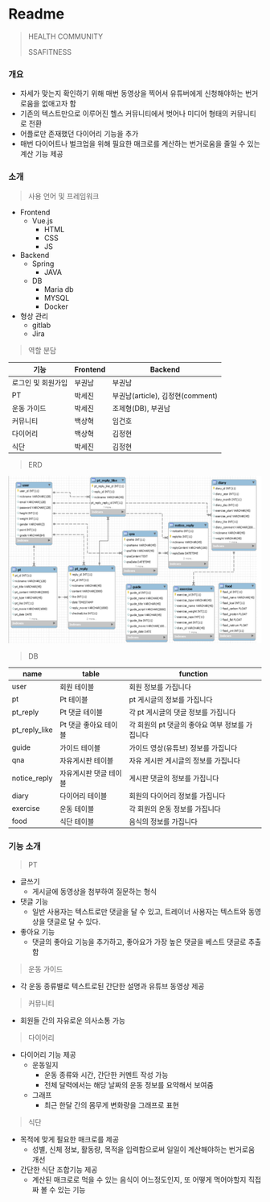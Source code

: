 ﻿# Readme

> HEALTH COMMUNITY
>
> SSAFITNESS



### 개요

- 자세가 맞는지 확인하기 위해 매번 동영상을 찍어서 유튜버에게 신청해야하는 번거로움을 없애고자 함
- 기존의 텍스트만으로 이루어진 헬스 커뮤니티에서 벗어나 미디어 형태의 커뮤니티로 전환
- 어플로만 존재했던 다이어리 기능을 추가
- 매번 다이어트나 벌크업을 위해 필요한 매크로를 계산하는 번거로움을 줄일 수 있는 계산 기능 제공



### 소개

> 사용 언어 및 프레임워크

- Frontend
  - Vue.js
    - HTML
    - CSS
    - JS
- Backend
  - Spring
    - JAVA
  - DB
    - Maria db
    - MYSQL
    - Docker
- 형상 관리
  - gitlab
  - Jira



> 역할 분담

| 기능               | Frontend | Backend                          |
| ------------------ | -------- | -------------------------------- |
| 로그인 및 회원가입 | 부권남   | 부권남                           |
| PT                 | 박세진   | 부권남(article), 김정현(comment) |
| 운동 가이드        | 박세진   | 조제형(DB), 부권남               |
| 커뮤니티           | 백상혁   | 임건호                           |
| 다이어리           | 백상혁   | 김정현                           |
| 식단               | 박세진   | 김정현                           |



> ERD

<img src="ERD.png" alt="ERD" style="zoom:80%;" />

> DB

| name               | table                  | function                                      |
| ------------------ | ---------------------- | --------------------------------------------- |
| user               | 회원 테이블            | 회원 정보를 가집니다                           |
| pt                 | Pt 테이블              | pt 게시글의 정보를 가집니다                    |
| pt_reply           | Pt 댓글 테이블         | 각 pt 게시글의 댓글 정보를 가집니다            |
| pt_reply_like      | Pt 댓글 좋아요 테이블  | 각 회원의 pt 댓글의 좋아요 여부 정보를 가집니다 |
| guide              | 가이드 테이블          |  가이드 영상(유튜브) 정보를 가집니다            |
| qna                | 자유게시판 테이블      | 자유 게시판 게시글의 정보를 가집니다            |
| notice_reply       | 자유게시판 댓글 테이블 | 게시판 댓글의 정보를 가집니다                   |
| diary              | 다이어리 테이블        | 회원의 다이어리 정보를 가집니다                 |
| exercise           | 운동 테이블            | 각 회원의 운동 정보를 가집니다                  |
| food               | 식단 테이블            | 음식의 정보를 가집니다                          |



### 기능 소개

> PT

- 글쓰기
  - 게시글에 동영상을 첨부하여 질문하는 형식
- 댓글 기능
  - 일반 사용자는 텍스트로만 댓글을 달 수 있고,  트레이너 사용자는 텍스트와 동영상을 댓글로 달 수 있다.
- 좋아요 기능
  - 댓글의 좋아요 기능을 추가하고, 좋아요가 가장 높은 댓글을 베스트 댓글로 추출함

> 운동 가이드

- 각 운동 종류별로 텍스트로된 간단한 설명과 유튜브 동영상 제공

> 커뮤니티

- 회원들 간의 자유로운 의사소통 가능

> 다이어리

- 다이어리 기능 제공
  - 운동일지
    - 운동 종류와 시간, 간단한 커멘트 작성 가능
    - 전체 달력에서는 해당 날짜의 운동 정보를 요약해서 보여줌
  - 그래프
    - 최근 한달 간의 몸무게 변화량을 그래프로 표현

> 식단

- 목적에 맞게 필요한 매크로를 제공
  - 성별, 신체 정보, 활동량, 목적을 입력함으로써 일일이 계산해야하는 번거로움 개선
- 간단한 식단 조합기능 제공
  - 계산된 매크로로 먹을 수 있는 음식이 어느정도인지, 또 어떻게 먹어야할지 직접 짜 볼 수 있는 기능